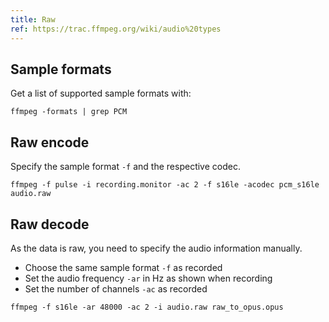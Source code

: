 ```yaml
---
title: Raw
ref: https://trac.ffmpeg.org/wiki/audio%20types
---
```


## Sample formats

Get a list of supported sample formats with:

```shell
ffmpeg -formats | grep PCM
```

## Raw encode

Specify the sample format `-f` and the respective codec.

```shell
ffmpeg -f pulse -i recording.monitor -ac 2 -f s16le -acodec pcm_s16le audio.raw
```

## Raw decode

As the data is raw, you need to specify the audio information manually.

- Choose the same sample format `-f` as recorded
- Set the audio frequency `-ar` in Hz as shown when recording
- Set the number of channels `-ac` as recorded

```shell
ffmpeg -f s16le -ar 48000 -ac 2 -i audio.raw raw_to_opus.opus
```

